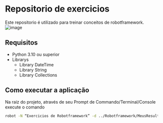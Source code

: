 # Repositorio de exercicios

Este repositorio é utilizado para treinar conceitos de robotframework. ![image](https://github.com/Samuel-Conceicao/Robotframework/assets/90928910/a3510b0d-3357-4374-a7cb-314ac52c2643)


##  Requisitos
 * Python 3.10 ou superior
 * Librarys
   *   Library      DateTime
   *   Library      String
   *   Library      Collections
 
## Como executar a aplicação 

Na raiz do projeto, através de seu Prompt de Commando/Terminal/Console execute o comando 

```bash
robot -N “Exercicios de Robotframework” -d ../Robotframework/MeusResultados Tests
```

